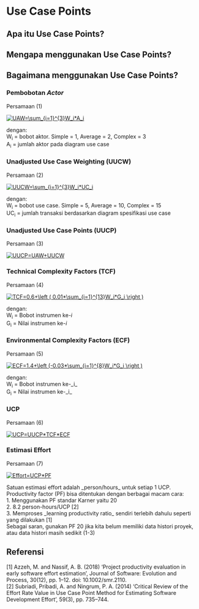 # Use Case Points

## Apa itu Use Case Points?
## Mengapa menggunakan Use Case Points?

## Bagaimana menggunakan Use Case Points?
###  Pembobotan _Actor_
Persamaan (1) <p>
<a href="https://www.codecogs.com/eqnedit.php?latex=UAW=\sum_{i=1}^{3}W_i*A_i" target="_blank"><img src="https://latex.codecogs.com/svg.latex?UAW=\sum_{i=1}^{3}W_i*A_i" title="UAW=\sum_{i=1}^{3}W_i*A_i" /></a>
<p>
  
dengan:<br>
W<sub>i</sub> = bobot aktor. Simple = 1, Average = 2, Complex = 3 <br>
A<sub>i</sub> = jumlah aktor pada diagram use case

### Unadjusted Use Case Weighting (UUCW)
Persamaan (2) <p>
<a href="https://www.codecogs.com/eqnedit.php?latex=UUCW=\sum_{i=1}^{3}W_i*UC_i" target="_blank"><img src="https://latex.codecogs.com/svg.latex?UUCW=\sum_{i=1}^{3}W_i*UC_i" title="UUCW=\sum_{i=1}^{3}W_i*UC_i" /></a>
<p>
dengan: <br>
W<sub>i</sub> = bobot use case. Simple = 5, Average = 10, Complex = 15 <br>
UC<sub>i</sub> = jumlah transaksi berdasarkan diagram spesifikasi use case

### Unadjusted Use Case Points (UUCP)
Persamaan (3) <p>
<a href="https://www.codecogs.com/eqnedit.php?latex=UUCP=UAW&plus;UUCW" target="_blank"><img src="https://latex.codecogs.com/svg.latex?UUCP=UAW&plus;UUCW" title="UUCP=UAW+UUCW" /></a>

### Technical Complexity Factors (TCF)
Persamaan (4) <p>
<a href="https://www.codecogs.com/eqnedit.php?latex=TCF=0.6&plus;\left&space;(&space;0.01*\sum_{i=1}^{13}W_i*G_i&space;\right&space;)" target="_blank"><img src="https://latex.codecogs.com/svg.latex?TCF=0.6&plus;\left&space;(&space;0.01*\sum_{i=1}^{13}W_i*G_i&space;\right&space;)" title="TCF=0.6+\left ( 0.01*\sum_{i=1}^{13}W_i*G_i \right )" /></a>
<p>

dengan: <br>
W<sub>i</sub> = Bobot instrumen ke-_i_ <br>
G<sub>i</sub> = Nilai instrumen ke-_i_

### Environmental Complexity Factors (ECF)
Persamaan (5) <p>
<a href="https://www.codecogs.com/eqnedit.php?latex=ECF=1.4&plus;\left&space;(-0.03*\sum_{i=1}^{8}W_i*G_i&space;\right&space;)" target="_blank"><img src="https://latex.codecogs.com/svg.latex?ECF=1.4&plus;\left&space;(-0.03*\sum_{i=1}^{8}W_i*G_i&space;\right&space;)" title="ECF=1.4+\left (-0.03*\sum_{i=1}^{8}W_i*G_i \right )" /></a>
<p>
  dengan:<br>
  W<sub>i</sub> = Bobot instrumen ke-_i_ <br>
  G<sub>i</sub> = Nilai instrumen ke-_i_
  
### UCP  
Persamaan (6) <p>
<a href="https://www.codecogs.com/eqnedit.php?latex=UCP=UUCP*TCF*ECF" target="_blank"><img src="https://latex.codecogs.com/svg.latex?UCP=UUCP*TCF*ECF" title="UCP=UUCP*TCF*ECF" /></a>

### Estimasi Effort
Persamaan (7) <p>
<a href="https://www.codecogs.com/eqnedit.php?latex=Effort=UCP*PF" target="_blank"><img src="https://latex.codecogs.com/svg.latex?Effort=UCP*PF" title="Effort=UCP*PF" /></a>
<p>
Satuan estimasi effort adalah _person/hours_ untuk setiap 1 UCP. Productivity factor (PF) bisa ditentukan dengan berbagai macam cara: <br>
  1. Menggunakan PF standar Karner yaitu 20 <br>
  2. 8.2 person-hours/UCP [2] <br>
  3. Memproses _learning productivity ratio_ sendiri terlebih dahulu seperti yang dilakukan [1]
<br>
Sebagai saran, gunakan PF 20 jika kita belum memiliki data histori proyek, atau data histori masih sedikit (1-3)

## Referensi
[1] Azzeh, M. and Nassif, A. B. (2018) ‘Project productivity evaluation in early software effort estimation’, Journal of Software: Evolution and Process, 30(12), pp. 1–12. doi: 10.1002/smr.2110. <br>
[2] Subriadi, Pribadi, A. and Ningrum, P. A. (2014) ‘Critical Review of the Effort Rate Value in Use Case Point Method for Estimating Software Development Effort’, 59(3), pp. 735–744.
